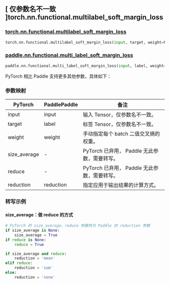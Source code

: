 ## [ 仅参数名不一致 ]torch.nn.functional.multilabel_soft_margin_loss

### [torch.nn.functional.multilabel\_soft\_margin\_loss](https://pytorch.org/docs/stable/generated/torch.nn.functional.multilabel_soft_margin_loss.html)

```python
torch.nn.functional.multilabel_soft_margin_loss(input, target, weight=None, size_average=None, reduce=None, reduction='mean')
```

### [paddle.nn.functional.multi\_label\_soft\_margin\_loss](https://www.paddlepaddle.org.cn/documentation/docs/zh/api/paddle/nn/functional/multi_label_soft_margin_loss_cn.html#multi-label-soft-margin-loss)

```python
paddle.nn.functional.multi_label_soft_margin_loss(input, label, weight=None, reduction='mean', name=None)
```

PyTorch 相比 Paddle 支持更多其他参数，具体如下：

### 参数映射

| PyTorch      | PaddlePaddle | 备注 |
| ------------ | ------------ | -- |
| input        | input        | 输入 Tensor，仅参数名不一致。 |
| target       | label        | 标签 Tensor，仅参数名不一致。 |
| weight       | weight       | 手动指定每个 batch 二值交叉熵的权重。 |
| size_average | -            | PyTorch 已弃用， Paddle 无此参数，需要转写。                  |
| reduce       | -            | PyTorch 已弃用， Paddle 无此参数，需要转写。                  |
| reduction    | reduction    | 指定应用于输出结果的计算方式。 |

### 转写示例

#### size_average：做 reduce 的方式
```python
# PyTorch 的 size_average、reduce 参数转为 Paddle 的 reduction 参数
if size_average is None:
    size_average = True
if reduce is None:
    reduce = True

if size_average and reduce:
    reduction = 'mean'
elif reduce:
    reduction = 'sum'
else:
    reduction = 'none'
```
